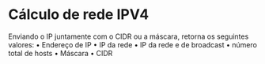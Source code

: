 # Cálculo de rede IPV4

Enviando o IP juntamente com o CIDR ou a máscara, retorna os seguintes valores:
• Endereço de IP
• IP da rede
• IP da rede e de broadcast
• número total de hosts 
• Máscara
• CIDR